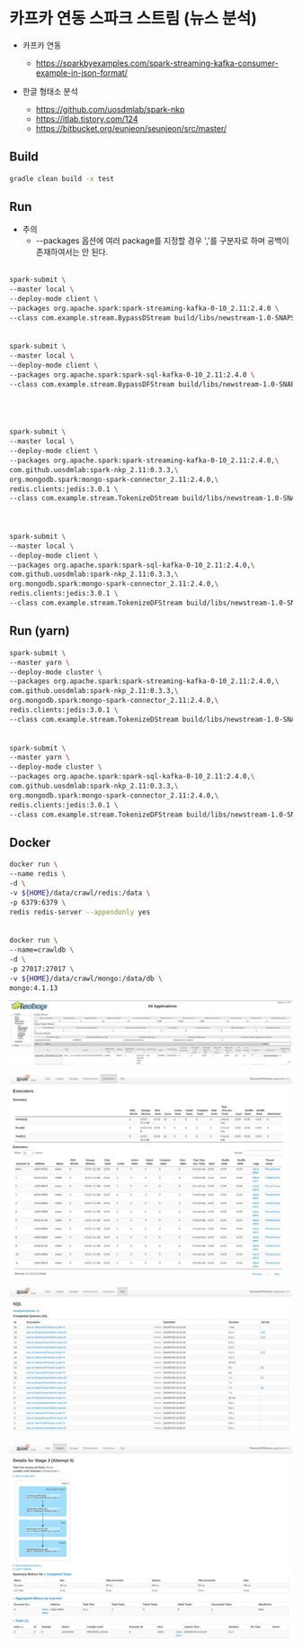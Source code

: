 
# 카프카 연동 스파크 스트림 (뉴스 분석)

* 카프카 연동
    * https://sparkbyexamples.com/spark-streaming-kafka-consumer-example-in-json-format/

* 한글 형태소 분석
    * https://github.com/uosdmlab/spark-nkp
    * https://itlab.tistory.com/124
    * https://bitbucket.org/eunjeon/seunjeon/src/master/

## Build

```bash
gradle clean build -x test
```

## Run
* 주의
    * --packages 옵션에 여러 package를 지정할 경우 ','를 구분자로 하며 공백이 존재하여서는 안 된다.
    
```bash

spark-submit \
--master local \
--deploy-mode client \
--packages org.apache.spark:spark-streaming-kafka-0-10_2.11:2.4.0 \
--class com.example.stream.BypassDStream build/libs/newstream-1.0-SNAPSHOT.jar 


spark-submit \
--master local \
--deploy-mode client \
--packages org.apache.spark:spark-sql-kafka-0-10_2.11:2.4.0 \
--class com.example.stream.BypassDFStream build/libs/newstream-1.0-SNAPSHOT.jar




spark-submit \
--master local \
--deploy-mode client \
--packages org.apache.spark:spark-streaming-kafka-0-10_2.11:2.4.0,\
com.github.uosdmlab:spark-nkp_2.11:0.3.3,\
org.mongodb.spark:mongo-spark-connector_2.11:2.4.0,\
redis.clients:jedis:3.0.1 \
--class com.example.stream.TokenizeDStream build/libs/newstream-1.0-SNAPSHOT.jar



spark-submit \
--master local \
--deploy-mode client \
--packages org.apache.spark:spark-sql-kafka-0-10_2.11:2.4.0,\
com.github.uosdmlab:spark-nkp_2.11:0.3.3,\
org.mongodb.spark:mongo-spark-connector_2.11:2.4.0,\
redis.clients:jedis:3.0.1 \
--class com.example.stream.TokenizeDFStream build/libs/newstream-1.0-SNAPSHOT.jar

```


## Run (yarn)

```bash
spark-submit \
--master yarn \
--deploy-mode cluster \
--packages org.apache.spark:spark-streaming-kafka-0-10_2.11:2.4.0,\
com.github.uosdmlab:spark-nkp_2.11:0.3.3,\
org.mongodb.spark:mongo-spark-connector_2.11:2.4.0,\
redis.clients:jedis:3.0.1 \
--class com.example.stream.TokenizeDStream build/libs/newstream-1.0-SNAPSHOT.jar


spark-submit \
--master yarn \
--deploy-mode cluster \
--packages org.apache.spark:spark-sql-kafka-0-10_2.11:2.4.0,\
com.github.uosdmlab:spark-nkp_2.11:0.3.3,\
org.mongodb.spark:mongo-spark-connector_2.11:2.4.0,\
redis.clients:jedis:3.0.1 \
--class com.example.stream.TokenizeDFStream build/libs/newstream-1.0-SNAPSHOT.jar
```


## Docker 

```bash
docker run \
--name redis \
-d \
-v ${HOME}/data/crawl/redis:/data \
-p 6379:6379 \
redis redis-server --appendonly yes


docker run \
--name=crawldb \
-d \
-p 27017:27017 \
-v ${HOME}/data/crawl/mongo:/data/db \
mongo:4.1.13

```


![](images/cluster_apps.png)

![](images/TokenizeDFStream-Executors.png)

![](images/TokenizeDFStream-SQL.png)

![](images/TokenizeDFStream-Details.png)

